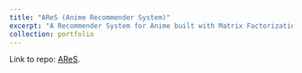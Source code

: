 ```yaml
---
title: "AReS (Anime Recommender System)"
excerpt: "A Recommender System for Anime built with Matrix Factorization <br/><img src='/images/ares_cap.JPG'>"
collection: portfolio
---
```


Link to repo: [AReS](https://github.com/emileDesmaili/reco_system). 
